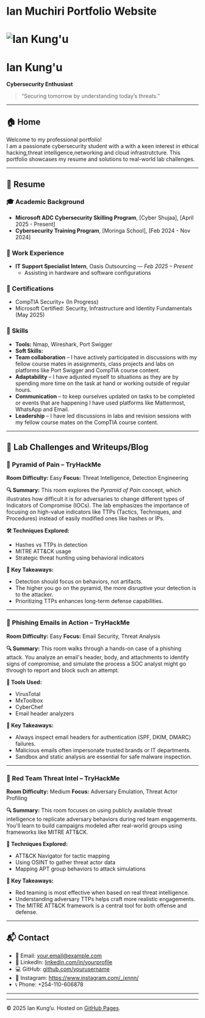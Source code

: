 # Ian Muchiri Portfolio Website
# ![Ian Kung'u](https://your-image-url.com/photo.jpg)

# Ian Kung'u

**Cybersecurity Enthusiast**

> “Securing tomorrow by understanding today’s threats.”

---

## 🏠 Home

Welcome to my professional portfolio!  
I am a passionate cybersecurity student with a with a keen interest in ethical hacking,threat intelligence,networking and cloud infrastrutcture. This portfolio showcases my resume and solutions to real-world lab challenges.

---

## 📄 Resume

### 🎓 Academic Background
- **Microsoft ADC Cybersecurity Skilling Program**, [Cyber Shujaa], [April 2025 - Present]
- **Cybersecurity Training Program**, [Moringa School], [Feb 2024 - Nov 2024]

### 💼 Work Experience
- **IT Support Specialist Intern**, Oasis Outsourcing — *Feb 2025 – Present*
  - Assisting in hardware and software configurations

### 📜 Certifications
- CompTIA Security+ (In Progress)
- Microsoft Certified: Security, Infrastructure and Identity Fundamentals (May 2025)

### 🧠 Skills
- **Tools:** Nmap, Wireshark, Port Swigger
- **Soft Skills:**
- **Team collaboration** – I have actively participated in discussions with my fellow course mates in assignments, class projects and labs on platforms like Port      Swigger and CompTIA course content.
- **Adaptability** – I have adjusted myself to situations as they are by spending more time on the task at hand or working outside of regular hours.
- **Communication** – to keep ourselves updated on tasks to be completed or events that are happening I have used platforms like Mattermost, WhatsApp and Email.
- **Leadership** – I have led discussions in labs and revision sessions with my fellow course mates on the CompTIA course content.

---


## 🧪 Lab Challenges and Writeups/Blog

### 🧱 Pyramid of Pain – TryHackMe

**Room Difficulty:** Easy
**Focus:** Threat Intelligence, Detection Engineering

**🔍 Summary:**
This room explores the *Pyramid of Pain* concept, which illustrates how difficult it is for adversaries to change different types of Indicators of Compromise (IOCs). The lab emphasizes the importance of focusing on high-value indicators like TTPs (Tactics, Techniques, and Procedures) instead of easily modified ones like hashes or IPs.

**🛠 Techniques Explored:**

* Hashes vs TTPs in detection
* MITRE ATT\&CK usage
* Strategic threat hunting using behavioral indicators

**📌 Key Takeaways:**

* Detection should focus on behaviors, not artifacts.
* The higher you go on the pyramid, the more disruptive your detection is to the attacker.
* Prioritizing TTPs enhances long-term defense capabilities.

---

### 🎣 Phishing Emails in Action – TryHackMe

**Room Difficulty:** Easy
**Focus:** Email Security, Threat Analysis

**🔍 Summary:**
This room walks through a hands-on case of a phishing attack. You analyze an email's header, body, and attachments to identify signs of compromise, and simulate the process a SOC analyst might go through to report and block such an attempt.

**🔧 Tools Used:**

* VirusTotal
* MxToolbox
* CyberChef
* Email header analyzers

**📌 Key Takeaways:**

* Always inspect email headers for authentication (SPF, DKIM, DMARC) failures.
* Malicious emails often impersonate trusted brands or IT departments.
* Sandbox and static analysis are essential for safe malware inspection.

---

### 🔴 Red Team Threat Intel – TryHackMe

**Room Difficulty:** Medium
**Focus:** Adversary Emulation, Threat Actor Profiling

**🔍 Summary:**
This room focuses on using publicly available threat intelligence to replicate adversary behaviors during red team engagements. You'll learn to build campaigns modeled after real-world groups using frameworks like MITRE ATT\&CK.

**🧰 Techniques Explored:**

* ATT\&CK Navigator for tactic mapping
* Using OSINT to gather threat actor data
* Mapping APT group behaviors to attack simulations

**📌 Key Takeaways:**

* Red teaming is most effective when based on real threat intelligence.
* Understanding adversary TTPs helps craft more realistic engagements.
* The MITRE ATT\&CK framework is a central tool for both offense and defense.

---



## 📬 Contact

- 📧 Email: [your.email@example.com](ianthegreat254@gmail.com)  
- 💼 LinkedIn: [linkedin.com/in/yourprofile](https://www.linkedin.com/in/ian-kungu-b67535322/)  
- 💻 GitHub: [github.com/yourusername](https://ianmk7.github.io/)
- 🛜 Instagram: https://www.instagram.com/_ixnnn/
- 📞 Phone: +254-110-606878

---



---

© 2025 Ian Kung’u. Hosted on [GitHub Pages](https://yourusername.github.io).
